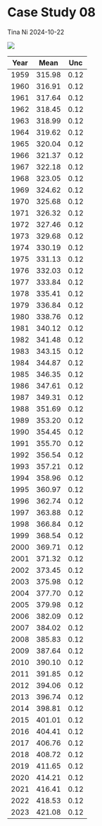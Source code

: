 # Case Study 08
Tina Ni
2024-10-22

![](case_study_08_files/figure-commonmark/unnamed-chunk-2-1.png)

| Year |  Mean  | Unc  |
|:----:|:------:|:----:|
| 1959 | 315.98 | 0.12 |
| 1960 | 316.91 | 0.12 |
| 1961 | 317.64 | 0.12 |
| 1962 | 318.45 | 0.12 |
| 1963 | 318.99 | 0.12 |
| 1964 | 319.62 | 0.12 |
| 1965 | 320.04 | 0.12 |
| 1966 | 321.37 | 0.12 |
| 1967 | 322.18 | 0.12 |
| 1968 | 323.05 | 0.12 |
| 1969 | 324.62 | 0.12 |
| 1970 | 325.68 | 0.12 |
| 1971 | 326.32 | 0.12 |
| 1972 | 327.46 | 0.12 |
| 1973 | 329.68 | 0.12 |
| 1974 | 330.19 | 0.12 |
| 1975 | 331.13 | 0.12 |
| 1976 | 332.03 | 0.12 |
| 1977 | 333.84 | 0.12 |
| 1978 | 335.41 | 0.12 |
| 1979 | 336.84 | 0.12 |
| 1980 | 338.76 | 0.12 |
| 1981 | 340.12 | 0.12 |
| 1982 | 341.48 | 0.12 |
| 1983 | 343.15 | 0.12 |
| 1984 | 344.87 | 0.12 |
| 1985 | 346.35 | 0.12 |
| 1986 | 347.61 | 0.12 |
| 1987 | 349.31 | 0.12 |
| 1988 | 351.69 | 0.12 |
| 1989 | 353.20 | 0.12 |
| 1990 | 354.45 | 0.12 |
| 1991 | 355.70 | 0.12 |
| 1992 | 356.54 | 0.12 |
| 1993 | 357.21 | 0.12 |
| 1994 | 358.96 | 0.12 |
| 1995 | 360.97 | 0.12 |
| 1996 | 362.74 | 0.12 |
| 1997 | 363.88 | 0.12 |
| 1998 | 366.84 | 0.12 |
| 1999 | 368.54 | 0.12 |
| 2000 | 369.71 | 0.12 |
| 2001 | 371.32 | 0.12 |
| 2002 | 373.45 | 0.12 |
| 2003 | 375.98 | 0.12 |
| 2004 | 377.70 | 0.12 |
| 2005 | 379.98 | 0.12 |
| 2006 | 382.09 | 0.12 |
| 2007 | 384.02 | 0.12 |
| 2008 | 385.83 | 0.12 |
| 2009 | 387.64 | 0.12 |
| 2010 | 390.10 | 0.12 |
| 2011 | 391.85 | 0.12 |
| 2012 | 394.06 | 0.12 |
| 2013 | 396.74 | 0.12 |
| 2014 | 398.81 | 0.12 |
| 2015 | 401.01 | 0.12 |
| 2016 | 404.41 | 0.12 |
| 2017 | 406.76 | 0.12 |
| 2018 | 408.72 | 0.12 |
| 2019 | 411.65 | 0.12 |
| 2020 | 414.21 | 0.12 |
| 2021 | 416.41 | 0.12 |
| 2022 | 418.53 | 0.12 |
| 2023 | 421.08 | 0.12 |
